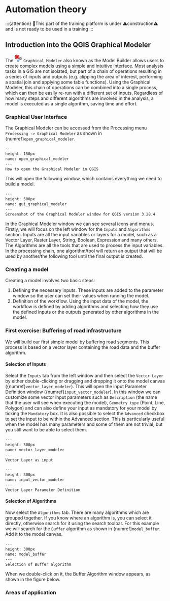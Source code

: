 #  Automation theory

:::{attention}
🚧This part of the training platform is under ⚠️construction⚠️ and is not ready to be used in a training
:::


## Introduction into the QGIS Graphical Modeler
The ![](/fig/processingModel.png) `Graphical Modeler` also known as the Model Builder allows users to create complex models using a simple and intuitive interface. Most analysis tasks in a GIS are not isolated, but part of a chain of operations resulting in a series of inputs and outputs (e.g. clipping the area of interest, performing a spatial join and applying some table functions). Using the Graphical Modeler, this chain of operations can be combined into a single process, which can then be easily re-run with a different set of inputs. Regardless of how many steps and different algorithms are involved in the analysis, a model is executed as a single algorithm, saving time and effort.

### Graphical User Interface
The Graphical Modeler can be accessed from the Processing menu `Processing -> Graphical Modeler` as shown in {numref}`open_graphical_modeler`.

```{figure} /fig/en_open_graphical_modeler.png
---
height: 150px
name: open_graphical_modeler
---
How to open the Graphical Modeler in QGIS
```

This will open the following window, which contains everything we need to build a model.

```{figure} /fig/en_gui_graphical_modeler.PNG
---
height: 500px
name: gui_graphical_modeler
---
Screenshot of the Graphical Modeler window for QGIS version 3.28.4
```

In the Graphical Modeler window we can see several icons and menus. Firstly, we will focus on the left window for the `Inputs` and `Algorithms` section. Inputs are all the input variables or layers for a model, such as a Vector Layer, Raster Layer, String, Boolean, Expression and many others. The Algorithms are all the tools that are used to process the input variables. In the processing chain, one algorithm/tool will return an output that will be used by another/the following tool until the final output is created.

### Creating a model
Creating a model involves two basic steps:
 1. Defining the necessary inputs. These inputs are added to the parameter window so the user can set their values when running the model.
 2. Definition of the workflow. Using the input data of the model, the workflow is defined by adding algorithms and selecting how they use the defined inputs or the outputs generated by other algorithms in the model.

### First exercise: Buffering of road infrastructure
We will build our first simple model by buffering road segments. This process is based on a vector layer containing the road data and the buffer algorithm.

#### Selection of Inputs
Select the `Inputs` tab from the left window and then select the `Vector Layer` by either double-clicking or dragging and dropping it onto the model canvas ({numref}`vector_layer_modeler`). This will open the input Parameter Definition window ({numref}`input_vector_modeler`). In this window we can customize some vector input parameters such as `Description` (the name that the user will see when executing the model), `Geometry type` (Point, Line, Polygon) and can also define your input as mandatory for your model by ticking the `Mandatory` box. It is also possible to select the `Advanced` checkbox to set the input to be within the Advanced section. This is particularly useful when the model has many parameters and some of them are not trivial, but you still want to be able to select  them.

```{figure} /fig/en_vector_layer_modeler.PNG
---
height: 300px
name: vector_layer_modeler
---
Vector Layer as input
```

```{figure} /fig/en_input_vector_modeler.PNG
---
height: 300px
name: input_vector_modeler
---
Vector Layer Parameter Definition
```

#### Selection of Algorithms
Now select the `Algorithms` tab. There are many algorithms which are grouped together. If you know where an algorithm is, you can select it directly, otherwise search for it using the search toolbar. For this example we will search for the `Buffer` algorithm as shown in {numref}`model_buffer`. Add it to the model canvas. 

```{figure} /fig/en_model_buffer.PNG
---
height: 300px
name: model_buffer
---
Selection of Buffer algorithm
```

When we double-click on it, the Buffer Algorithm window appears, as shown in the figure below. 

### Areas of application